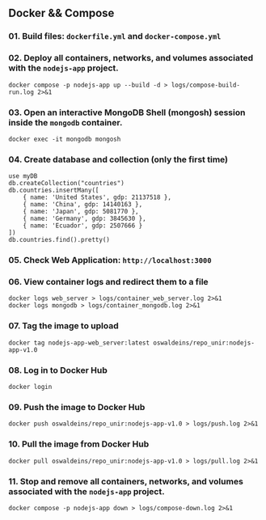 ## Docker && Compose

### 01. Build files: `dockerfile.yml` and `docker-compose.yml`

### 02. Deploy all containers, networks, and volumes associated with the `nodejs-app` project.
```
docker compose -p nodejs-app up --build -d > logs/compose-build-run.log 2>&1
```
### 03. Open an interactive MongoDB Shell (mongosh) session inside the `mongodb` container.
```
docker exec -it mongodb mongosh
```
### 04. Create database and collection (only the first time)
```
use myDB
db.createCollection("countries")
db.countries.insertMany([
	{ name: 'United States', gdp: 21137518 },
	{ name: 'China', gdp: 14140163 },
	{ name: 'Japan', gdp: 5081770 },
	{ name: 'Germany', gdp: 3845630 },
	{ name: 'Ecuador', gdp: 2507666 }
])
db.countries.find().pretty()
```
### 05. Check Web Application: `http://localhost:3000`

### 06. View container logs and redirect them to a file
```
docker logs web_server > logs/container_web_server.log 2>&1
docker logs mongodb > logs/container_mongodb.log 2>&1
```
### 07. Tag the image to upload
```
docker tag nodejs-app-web_server:latest oswaldeins/repo_unir:nodejs-app-v1.0
```
### 08. Log in to Docker Hub
```
docker login
```
### 09. Push the image to Docker Hub
```
docker push oswaldeins/repo_unir:nodejs-app-v1.0 > logs/push.log 2>&1
```
### 10. Pull the image from Docker Hub
```
docker pull oswaldeins/repo_unir:nodejs-app-v1.0 > logs/pull.log 2>&1
```
### 11. Stop and remove all containers, networks, and volumes associated with the `nodejs-app` project.
```
docker compose -p nodejs-app down > logs/compose-down.log 2>&1
```